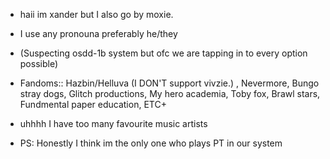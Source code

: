 - haii im xander but I also go by moxie.

- I use any pronouna preferably he/they 

- (Suspecting osdd-1b system but ofc we are tapping in to every option possible)

- Fandoms:: Hazbin/Helluva (I DON'T support vivzie.) , Nevermore, Bungo stray dogs, Glitch productions, My hero academia, Toby fox, Brawl stars, Fundmental paper education, ETC+ 

- uhhhh I have too many favourite music artists 

- PS: Honestly I think im the only one who plays PT in our system 
  

<!---
bandagedidiot/bandagedidiot is a ✨ special ✨ repository because its `README.md` (this file) appears on your GitHub profile.
You can click the Preview link to take a look at your changes.
--->
